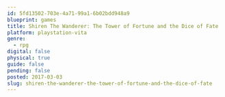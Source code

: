 ```yaml
---
id: 5fd13502-703e-4a71-99a1-6b02bdd948a9
blueprint: games
title: Shiren The Wanderer: The Tower of Fortune and the Dice of Fate
platform: playstation-vita
genre:
  - rpg
digital: false
physical: true
guide: false
pending: false
posted: 2017-03-03
slug: shiren-the-wanderer-the-tower-of-fortune-and-the-dice-of-fate
---
```

